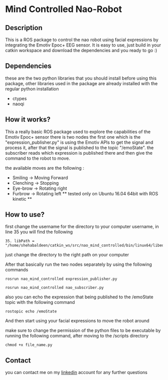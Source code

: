 # Mind Controlled Nao-Robot

## Description
This is a ROS package to control the nao robot using facial expressions by integrating the Emotiv Epoc+ EEG sensor. It is easy to use, just build in your catkin workspace and download the dependencies and you ready to go :)

## Dependencies
these are the two python libraries that you should install before using this package, other libraries used in the package are already installed with the regular python installation

- ctypes
- naoqi

## How it works?
This a really basic ROS package used to explore the capabilities of the Emotiv Epoc+ sensor
there is two nodes the first one which is the "expression_publisher.py" is using the Emotiv APIs to get the signal and process it, after that the signal is published to the topic "/emoState".
the subscriber reads which expression is published there and then give the command to the robot to move.

the available moves are the following :
- Smiling -> Moving Forward
- Clenching -> Stopping
- Eye-brow -> Rotating right
- Furbrow -> Rotating left
** tested only on Ubuntu 16.04 64bit with ROS kinetic ** 
## How to use?
first change the username for the directory to your computer username, in line 35 you will find the following 
 ```
 35. libPath = "/home/shehabaldeen/catkin_ws/src/nao_mind_controlled/bin/linux64/libedk.so"
 ```
just change the directory to the right path on your computer

After that basically run the two nodes separately by using the following commands
````
rosrun nao_mind_controlled expression_publisher.py
````
````
rosrun nao_mind_controlled nao_subscriber.py
````
also you can echo the expression that being published to the /emoState topic with the following command
```
rostopic echo /emoState
```
And then start using your facial expressions to move the robot around 

make sure to change the permission of the python files to be executable by running the following command, after moving to the /scripts directory
```
chmod +x file_name.py
```

## Contact 
you can contact me on my [linkedin](https://www.linkedin.com/in/shehabeldin-housein-6a2949120/) account for any further questions
